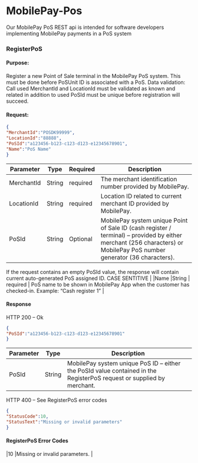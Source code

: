 # MobilePay-Pos
Our MobilePay PoS REST api  is intended for software developers implementing MobilePay payments in a PoS system

### RegisterPoS
#### Purpose:
Register a new Point of Sale terminal in the MobilePay PoS system. This must be done before PoSUnit ID is associated with a PoS.
Data validation:
Call used MerchantId and LocationId must be validated as known and related in addition to used PoSId must be unique before registration will succeed. 
#### Request:
```json
{
"MerchantId":"POSDK99999",
"LocationId":"88888",
"PoSId":"a123456-b123-c123-d123-e12345678901",
"Name":"PoS Name"
}
```
|Parameter    |Type        |Required  |Description                                                      |
|-------------|------------|----------|-----------------------------------------------------------------|
|MerchantId   |String      | required | The merchant identification number provided by MobilePay. |
|LocationId   |String      | required | Location ID related to current merchant ID provided by MobilePay. |
|PoSId   |String        | Optional | MobilePay system unique Point of Sale ID (cash register / terminal) – provided by either merchant (256 characters) or MobilePay PoS number generator (36 characters). 
If the request contains an empty PoSId value, the response will contain current auto-generated PoS assigned ID.
CASE SENTITIVE |
|Name         |String      | required | PoS name to be shown in MobilePay App when the customer has checked-in. 
Example: “Cash register 1” |

#### Response
HTTP 200 – Ok
```json
{
"PoSId":"a123456-b123-c123-d123-e12345678901"
}
```
|Parameter    |Type        |Description                                                      |
|-------------|------------|-----------------------------------------------------------------|
|PoSId        |String      | MobilePay system unique PoS ID  – either the PoSId value contained in the RegisterPoS request or supplied by merchant. |

HTTP 400 – See RegisterPoS error codes
```json
{
"StatusCode":10,
"StatusText":"Missing or invalid parameters"
}
```
#### RegisterPoS Error Codes
|10   |Missing or invalid parameters.      |
